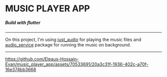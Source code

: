 # MUSIC PLAYER APP

##### Build with flutter

---

On this project, I'm using [just_audio](https://pub.dev/packages/just_audio) for playing the music files and [audio_service](https://pub.dev/packages/audio_service) package for running the music on background.

---
<!-- ![](https://github.com/Eleaus-Hossain-Evan/music_player_app/blob/main/assets/demo.mp4) -->
https://github.com/Eleaus-Hossain-Evan/music_player_app/assets/70533691/20a3c31f-1936-402c-a70f-16e374bb3668


